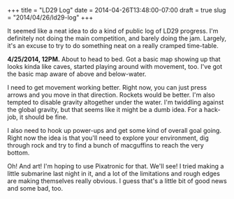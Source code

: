 +++
title = "LD29 Log"
date = 2014-04-26T13:48:00-07:00
draft = true
slug = "2014/04/26/ld29-log"
+++

It seemed like a neat idea to do a kind of public log of LD29 progress.  I'm definitely not doing the main competition, and barely doing the jam.  Largely, it's an excuse to try to do something neat on a really cramped time-table.

**4/25/2014, 12PM.**  About to head to bed.  Got a basic map showing up that looks kinda like caves, started playing around with movement, too.  I've got the basic map aware of above and below-water.

I need to get movement working better.  Right now, you can just press arrows and you move in that direction.  Rockets would be better.  I'm also tempted to disable gravity altogether under the water.  I'm twiddling against the global gravity, but that seems like it might be a dumb idea.  For a hack-job, it should be fine.

I also need to hook up power-ups and get some kind of overall goal going.  Right now the idea is that you'll need to explore your environment, dig through rock and try to find a bunch of macguffins to reach the very bottom.

Oh!  And art!  I'm hoping to use Pixatronic for that.  We'll see!  I tried making a little submarine last night in it, and a lot of the limitations and rough edges are making themselves really obvious.  I guess that's a little bit of good news and some bad, too.

